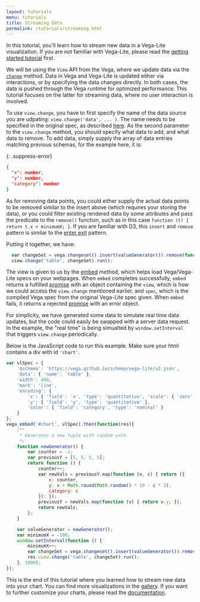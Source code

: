 ```yaml
---
layout: tutorials
menu: tutorials
title: Streaming Data
permalink: /tutorials/streaming.html
---
```


In this tutorial, you'll learn how to stream new data in a Vega-Lite visualization. If you are not familiar with Vega-Lite, please read the [getting started tutorial]({{site.baseurl}}/tutorials/getting_started.html) first.

We will be using the `View` API from the Vega, where we update data via the [`change`](https://vega.github.io/vega/docs/api/view/#data) method.  Data in Vega and Vega-Lite is updated either via interactions, or by specifying the data changes directly.  In both cases, the data is pushed through the Vega runtime for optimized performance.  This tutorial focuses on the latter for streaming data, where no user interaction is involved.

<div id="chart"></div>

To use `view.change`, you have to first specify the name of the data source you are udpating:  `view.change('data', ... )`.  The name needs to be specified in the original spec, as described [here]({{site.baseurl}}/docs/data.html#named).  As the second parameter to the `view.change` method, you should specify what data to add, and what data to remove.  To add data, simply supply the array of data entries matching previous schemas, for the example here, it is:

{: .suppress-error}
```json
{
  "x": number,
  "y": number,
  "category": number
}
```

As for removing data points, you could either supply the actual data points to be removed similar to the insert above (which requires your storing the data), or you could filter existing rendered data by some attributes and pass the predicate to the `remove()` function, such as in this case `function (t) { return t.x < minimumX; }`.  If you are familiar with D3, this `insert` and `remove` pattern is similar to the [enter exit](https://bost.ocks.org/mike/circles/#entering) pattern.

Putting it together, we have:

```js
  var changeSet = vega.changeset().insert(valueGenerator()).remove(function (t) { return t.x < minimumX; });
  view.change('table', changeSet).run();
```

The view is given to us by the [embed](https://github.com/vega/vega-embed) method, which helps load Vega/Vega-Lite specs on your webpages. When `embed` completes successfully, `embed` returns a fulfilled [promise](https://developer.mozilla.org/en-US/docs/Web/JavaScript/Reference/Global_Objects/Promise) with an object containing the `view`, which is how we could access the `view.change` mentioned earlier, and `spec`, which is the compiled Vega spec from the original Vega-Lite spec given. When `embed` fails, it returns a rejected [promise](https://developer.mozilla.org/en-US/docs/Web/JavaScript/Reference/Global_Objects/Promise) with an error object.

For simplicity, we have generated some data to simulate real time data updates, but the code could easily be swapped with a server data request.  In the example, the "real time" is being simualted by `window.setInterval` that triggers `view.change` periodically.

Below is the JavaScript code to run this example.  Make sure your html contains a div with id `'chart'`.

```js
var vlSpec = {
    '$schema': 'https://vega.github.io/schema/vega-lite/v2.json',
    'data': { 'name': 'table' },
    'width': 400,
    'mark': 'line',
    'encoding': {
        'x': { 'field': 'x', 'type': 'quantitative', 'scale': { 'zero': false } },
        'y': { 'field': 'y', 'type': 'quantitative' },
        'color': { 'field': 'category', 'type': 'nominal' }
    }
};
vega.embed('#chart', vlSpec).then(function(res){
    /**
     * Generates a new tuple with random walk.
     */
    function newGenerator() {
        var counter = -1;
        var previousY = [5, 5, 5, 5];
        return function () {
            counter++;
            var newVals = previousY.map(function (v, c) { return ({
                x: counter,
                y: v + Math.round(Math.random() * 10 - c * 3),
                category: c
            }); });
            previousY = newVals.map(function (v) { return v.y; });
            return newVals;
        };
    }

    var valueGenerator = newGenerator();
    var minimumX = -100;
    window.setInterval(function () {
        minimumX++;
        var changeSet = vega.changeset().insert(valueGenerator()).remove(function (t) { return t.x < minimumX; });
        res.view.change('table', changeSet).run();
    }, 1000);
});
```

This is the end of this tutorial where you learned how to stream new data into your chart. You can find more visualizations in the [gallery]({{site.baseurl}}/examples/). If you want to further customize your charts, please read the [documentation]({{site.baseurl}}/docs/).

<script>
  window.onload = () => window.runStreamingExample('#chart');
</script>
